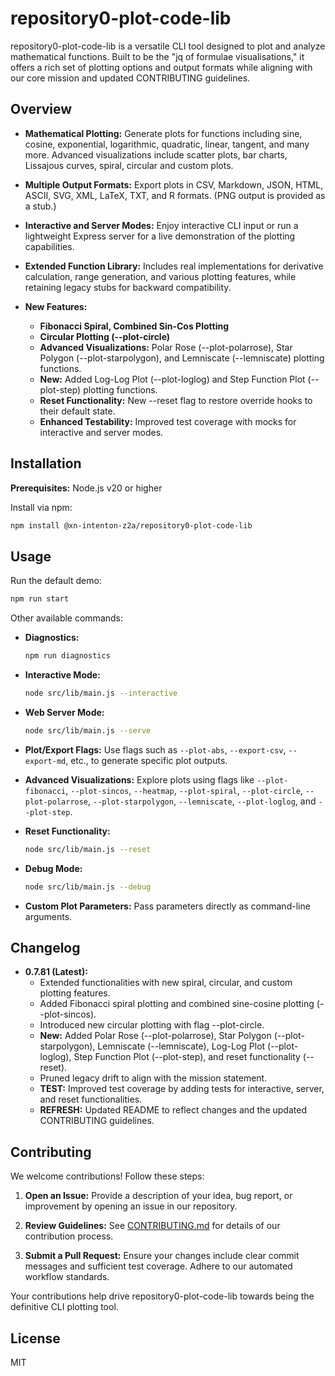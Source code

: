# repository0-plot-code-lib

repository0-plot-code-lib is a versatile CLI tool designed to plot and analyze mathematical functions. Built to be the "jq of formulae visualisations," it offers a rich set of plotting options and output formats while aligning with our core mission and updated CONTRIBUTING guidelines.

## Overview

- **Mathematical Plotting:** Generate plots for functions including sine, cosine, exponential, logarithmic, quadratic, linear, tangent, and many more. Advanced visualizations include scatter plots, bar charts, Lissajous curves, spiral, circular and custom plots.

- **Multiple Output Formats:** Export plots in CSV, Markdown, JSON, HTML, ASCII, SVG, XML, LaTeX, TXT, and R formats. (PNG output is provided as a stub.)

- **Interactive and Server Modes:** Enjoy interactive CLI input or run a lightweight Express server for a live demonstration of the plotting capabilities.

- **Extended Function Library:** Includes real implementations for derivative calculation, range generation, and various plotting features, while retaining legacy stubs for backward compatibility.

- **New Features:**
  - **Fibonacci Spiral, Combined Sin-Cos Plotting**
  - **Circular Plotting (--plot-circle)**
  - **Advanced Visualizations:** Polar Rose (--plot-polarrose), Star Polygon (--plot-starpolygon), and Lemniscate (--lemniscate) plotting functions.
  - **New:** Added Log-Log Plot (--plot-loglog) and Step Function Plot (--plot-step) plotting functions.
  - **Reset Functionality:** New --reset flag to restore override hooks to their default state.
  - **Enhanced Testability:** Improved test coverage with mocks for interactive and server modes.

## Installation

**Prerequisites:** Node.js v20 or higher

Install via npm:

```bash
npm install @xn-intenton-z2a/repository0-plot-code-lib
```

## Usage

Run the default demo:

```bash
npm run start
```

Other available commands:

- **Diagnostics:**
  ```bash
  npm run diagnostics
  ```

- **Interactive Mode:**
  ```bash
  node src/lib/main.js --interactive
  ```

- **Web Server Mode:**
  ```bash
  node src/lib/main.js --serve
  ```

- **Plot/Export Flags:**
  Use flags such as `--plot-abs`, `--export-csv`, `--export-md`, etc., to generate specific plot outputs.

- **Advanced Visualizations:**
  Explore plots using flags like `--plot-fibonacci`, `--plot-sincos`, `--heatmap`, `--plot-spiral`, `--plot-circle`, `--plot-polarrose`, `--plot-starpolygon`, `--lemniscate`, `--plot-loglog`, and `--plot-step`.

- **Reset Functionality:**
  ```bash
  node src/lib/main.js --reset
  ```

- **Debug Mode:**
  ```bash
  node src/lib/main.js --debug
  ```

- **Custom Plot Parameters:**
  Pass parameters directly as command-line arguments.

## Changelog

- **0.7.81 (Latest):**
  - Extended functionalities with new spiral, circular, and custom plotting features.
  - Added Fibonacci spiral plotting and combined sine-cosine plotting (--plot-sincos).
  - Introduced new circular plotting with flag --plot-circle.
  - **New:** Added Polar Rose (--plot-polarrose), Star Polygon (--plot-starpolygon), Lemniscate (--lemniscate), Log-Log Plot (--plot-loglog), Step Function Plot (--plot-step), and reset functionality (--reset).
  - Pruned legacy drift to align with the mission statement.
  - **TEST:** Improved test coverage by adding tests for interactive, server, and reset functionalities.
  - **REFRESH:** Updated README to reflect changes and the updated CONTRIBUTING guidelines.

## Contributing

We welcome contributions! Follow these steps:

1. **Open an Issue:**
   Provide a description of your idea, bug report, or improvement by opening an issue in our repository.

2. **Review Guidelines:**
   See [CONTRIBUTING.md](./CONTRIBUTING.md) for details of our contribution process.

3. **Submit a Pull Request:**
   Ensure your changes include clear commit messages and sufficient test coverage. Adhere to our automated workflow standards.

Your contributions help drive repository0-plot-code-lib towards being the definitive CLI plotting tool.

## License

MIT
